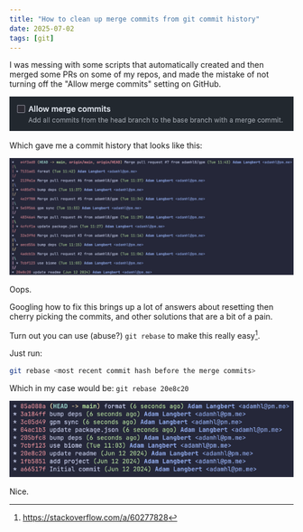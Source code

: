 ```yaml
---
title: "How to clean up merge commits from git commit history"
date: 2025-07-02
tags: [git]
---
```


I was messing with some scripts that automatically created and then merged some PRs on some of my repos, and made the mistake of not turning off the "Allow merge commits" setting on GitHub.

![allow merge commits github setting](./assets/How-to-clean-up-merge-commits/merge-commit-setting.png)

Which gave me a commit history that looks like this:

![merge commits](./assets/How-to-clean-up-merge-commits/merge-commits.png)

Oops.

Googling how to fix this brings up a lot of answers about resetting then cherry picking the commits, and other solutions that are a bit of a pain.

Turn out you can use (abuse?) `git rebase` to make this really easy[^1].

Just run:

```sh
git rebase <most recent commit hash before the merge commits>
```

Which in my case would be: `git rebase 20e8c20`

![fixed commits](./assets/How-to-clean-up-merge-commits/fixed.png)

Nice.

[^1]: https://stackoverflow.com/a/60277828

